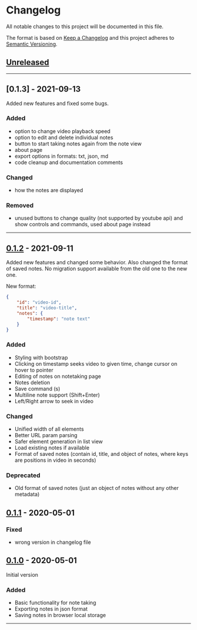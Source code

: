 # Changelog
All notable changes to this project will be documented in this file.

The format is based on [Keep a Changelog][Keep a Changelog] and this project adheres to [Semantic Versioning][Semantic Versioning].

## [Unreleased]

---

## [0.1.3] - 2021-09-13

Added new features and fixed some bugs.

### Added

- option to change video playback speed
- option to edit and delete individual notes
- button to start taking notes again from the note view
- about page
- export options in formats: txt, json, md
- code cleanup and documentation comments

### Changed

- how the notes are displayed

### Removed

- unused buttons to change quality (not supported by youtube api) and show controls and commands, used about page instead

---

## [0.1.2] - 2021-09-11

Added new features and changed some behavior. Also changed the format of saved notes. No migration support available from the old one to the new one.

New format:

```JSON
{
    "id": "video-id",
    "title": "video-title",
    "notes": {
        "timestamp": "note text"
    }
}
```

### Added

- Styling with bootstrap
- Clicking on timestamp seeks video to given time, change cursor on hover to pointer
- Editing of notes on notetaking page
- Notes deletion
- Save command (s)
- Multiline note support (Shift+Enter)
- Left/Right arrow to seek in video

### Changed

- Unified width of all elements
- Better URL param parsing
- Safer element generation in list view
- Load existing notes if available
- Format of saved notes (contain id, title, and object of notes, where keys are positions in video in seconds)

### Deprecated

- Old format of saved notes (just an object of notes without any other metadata)

## [0.1.1] - 2020-05-01

### Fixed

- wrong version in changelog file

## [0.1.0] - 2020-05-01

Initial version

### Added

- Basic functionality for note taking
- Exporting notes in json format
- Saving notes in browser local storage

---

<!-- Links -->
[Keep a Changelog]: https://keepachangelog.com/
[Semantic Versioning]: https://semver.org/

<!-- Versions -->
[Unreleased]: https://github.com/makovako/youtube-time-notes/compare/v0.1.2...HEAD
[Released]: https://github.com/makovako/youtube-time-notes/releases
[0.1.2]: https://github.com/makovako/youtube-time-notes/releases/v0.1.2
[0.1.1]: https://github.com/makovako/youtube-time-notes/releases/v0.1.1
[0.1.0]: https://github.com/makovako/youtube-time-notes/releases/v0.1.0